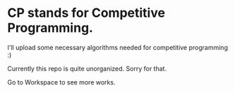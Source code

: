 # CP stands for Competitive Programming. #

I'll upload some necessary algorithms needed for competitive programming :)

Currently this repo is quite unorganized. Sorry for that.

Go to Workspace to see more works.